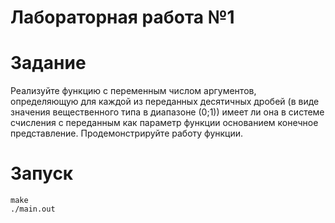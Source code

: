 # Лабораторная работа №1

# Задание 
Реализуйте функцию с переменным числом аргументов, определяющую для
каждой из переданных десятичных дробей (в виде значения вещественного
типа в диапазоне (0;1)) имеет ли она в системе счисления с переданным как
параметр функции основанием конечное представление.
Продемонстрируйте работу функции.

# Запуск
```
make 
./main.out
```